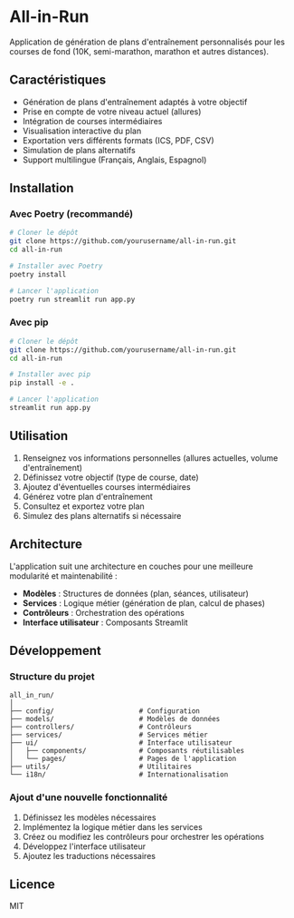 # All-in-Run

Application de génération de plans d'entraînement personnalisés pour les courses de fond (10K, semi-marathon, marathon et autres distances).

## Caractéristiques

- Génération de plans d'entraînement adaptés à votre objectif
- Prise en compte de votre niveau actuel (allures)
- Intégration de courses intermédiaires
- Visualisation interactive du plan
- Exportation vers différents formats (ICS, PDF, CSV)
- Simulation de plans alternatifs
- Support multilingue (Français, Anglais, Espagnol)

## Installation

### Avec Poetry (recommandé)

```bash
# Cloner le dépôt
git clone https://github.com/yourusername/all-in-run.git
cd all-in-run

# Installer avec Poetry
poetry install

# Lancer l'application
poetry run streamlit run app.py
```

### Avec pip

```bash
# Cloner le dépôt
git clone https://github.com/yourusername/all-in-run.git
cd all-in-run

# Installer avec pip
pip install -e .

# Lancer l'application
streamlit run app.py
```

## Utilisation

1. Renseignez vos informations personnelles (allures actuelles, volume d'entraînement)
2. Définissez votre objectif (type de course, date)
3. Ajoutez d'éventuelles courses intermédiaires
4. Générez votre plan d'entraînement
5. Consultez et exportez votre plan
6. Simulez des plans alternatifs si nécessaire

## Architecture

L'application suit une architecture en couches pour une meilleure modularité et maintenabilité :

- **Modèles** : Structures de données (plan, séances, utilisateur)
- **Services** : Logique métier (génération de plan, calcul de phases)
- **Contrôleurs** : Orchestration des opérations
- **Interface utilisateur** : Composants Streamlit

## Développement

### Structure du projet

```
all_in_run/
│
├── config/                     # Configuration
├── models/                     # Modèles de données
├── controllers/                # Contrôleurs
├── services/                   # Services métier
├── ui/                         # Interface utilisateur
│   ├── components/             # Composants réutilisables
│   └── pages/                  # Pages de l'application
├── utils/                      # Utilitaires
└── i18n/                       # Internationalisation
```

### Ajout d'une nouvelle fonctionnalité

1. Définissez les modèles nécessaires
2. Implémentez la logique métier dans les services
3. Créez ou modifiez les contrôleurs pour orchestrer les opérations
4. Développez l'interface utilisateur
5. Ajoutez les traductions nécessaires

## Licence

MIT